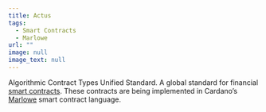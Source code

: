 ```yaml
---
title: Actus
tags:
  - Smart Contracts
  - Marlowe
url: ""
image: null
image_text: null
---
```


Algorithmic Contract Types Unified Standard. A global standard for financial [smart contracts](https://www.essentialcardano.io/glossary/smart-contracts). These contracts are being implemented in Cardano’s [Marlowe](https://www.essentialcardano.io/glossary/marlowe) smart contract language.
